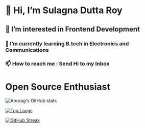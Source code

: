 
  <h1>👋 Hi, I’m Sulagna Dutta Roy</h1>
  <h2>👀 I’m interested in Frontend Development</h2>
  <h3>🌱 I’m currently learning B.tech in Electronics and Communications</h3>
  <h3>📫 How to reach me : Send Hi to my Inbox</h3>
<!---
<h1></h1>
Sulagna-Dutta-Roy/Sulagna-Dutta-Roy is a ✨ special ✨ repository because its `README.md` (this file) appears on your GitHub profile.
You can click the Preview link to take a look at your changes.
--->
<h1>Open Source Enthusiast</h1>

![Anurag's GitHub stats](https://github-readme-stats.vercel.app/api?username=sulagna-dutta-roy&show_icons=true&theme=radical)


[![Top Langs](https://github-readme-stats.vercel.app/api/top-langs/?username=sulagna-dutta-roy)](https://github.com/sulagna-dutta-roy/github-readme-stats)


[![GitHub Streak](https://github-readme-streak-stats.herokuapp.com/?user=Sulagna-Dutta-Roy&theme=dark)](https://git.io/streak-stats)

